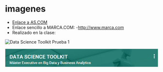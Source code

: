 # imagenes

- [Enlace a AS.COM](http://www.as.com)
- Enlace sencillo a MARCA.COM:
-<http://www.marca.com>
- Realizado en la clase:

![Data Science Toolkit Prueba 1](../img/toolkit.png)

![Data Science Toolkit Prueba 2](/img/toolkit.png)